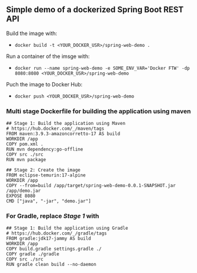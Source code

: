 ## Simple demo of a dockerized Spring Boot REST API

Build the image with:
* ``docker build -t <YOUR_DOCKER_USR>/spring-web-demo .``

Run a container of the imsge with:
* ``docker run --name spring-web-demo -e SOME_ENV_VAR='Docker FTW' -dp 8080:8080 <YOUR_DOCKER_USR>/spring-web-demo``

Puch the image to Docker Hub:
* ``docker push <YOUR_DOCKER_USR>/spring-web-demo``

### Multi stage Dockerfile for building the application using maven

```
## Stage 1: Build the application using Maven
# https://hub.docker.com/_/maven/tags
FROM maven:3.9.3-amazoncorretto-17 AS build
WORKDIR /app
COPY pom.xml .
RUN mvn dependency:go-offline
COPY src ./src
RUN mvn package

## Stage 2: Create the image
FROM eclipse-temurin:17-alpine
WORKDIR /app
COPY --from=build /app/target/spring-web-demo-0.0.1-SNAPSHOT.jar /app/demo.jar
EXPOSE 8080
CMD ["java", "-jar", "demo.jar"]
```

### For Gradle, replace _Stage 1_ with

```
## Stage 1: Build the application using Gradle
# https://hub.docker.com/_/gradle/tags
FROM gradle:jdk17-jammy AS build
WORKDIR /app
COPY build.gradle settings.gradle ./
COPY gradle ./gradle
COPY src ./src
RUN gradle clean build --no-daemon
```